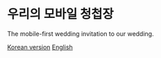 # 우리의 모바일 청첩장

The mobile-first wedding invitation to our wedding. 

[Korean version](https://emily-marries-anthony.com)
[English](https://emily-marries-anthony.com/?lang=en)
